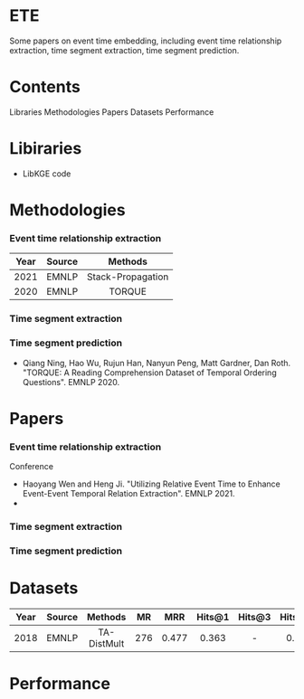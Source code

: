 # ETE
Some papers on event time embedding, including event time relationship extraction, time segment extraction, time segment prediction.
# Contents
Libraries
Methodologies
Papers
Datasets
Performance
# Libiraries
- LibKGE code
# Methodologies
### Event time relationship extraction
| Year | Source | Methods |
| :---: | :---: | :---: | 
| 2021 | EMNLP | Stack-Propagation |
| 2020 | EMNLP | TORQUE |

### Time segment extraction
### Time segment prediction
- Qiang Ning, Hao Wu, Rujun Han, Nanyun Peng, Matt Gardner, Dan Roth. "TORQUE: A Reading Comprehension Dataset of Temporal Ordering Questions". EMNLP 2020.
# Papers
### Event time relationship extraction
Conference
- Haoyang Wen and Heng Ji. "Utilizing Relative Event Time to Enhance Event-Event Temporal Relation Extraction". EMNLP 2021.
- 
### Time segment extraction
### Time segment prediction
# Datasets
| Year | Source | Methods | MR | MRR | Hits@1 | Hits@3 | Hits@10 |
| :---: | :---: | :---: | :---: | :---: | :---: | :---: | :---: |
| 2018 | EMNLP | TA-DistMult | 276 | 0.477 | 0.363 | - | 0.686 |
# Performance
